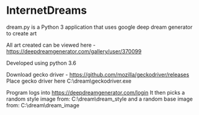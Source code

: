 # InternetDreams
dream.py is a Python 3 application that uses google deep dream generator to create art

All art created can be viewed here - https://deepdreamgenerator.com/gallery/user/370099

Developed using python 3.6

Download gecko driver - https://github.com/mozilla/geckodriver/releases
Place gecko driver here C:\dream\geckodriver.exe

Program logs into https://deepdreamgenerator.com/login
It then picks a random style image from: C:\dream\dream_style
and a random base image from: C:\dream\dream_image
